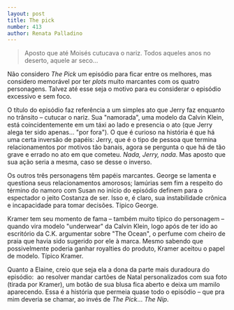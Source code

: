 ```yaml
---
layout: post
title: The pick
number: 413
author: Renata Palladino
---
```


> Aposto que até Moisés cutucava o nariz. Todos aqueles anos no deserto, aquele ar seco...

Não considero <em>The Pick</em> um episódio para ficar entre os melhores, mas considero memorável por ter <em>plots </em>muito marcantes com os quatro personagens. Talvez até esse seja o motivo para eu considerar o episódio excessivo e sem foco.

O título do episódio faz referência a um simples ato que Jerry faz enquanto no trânsito – cutucar o nariz. Sua "namorada", uma modelo da Calvin Klein, está coincidentemente em um táxi ao lado e presencia o ato (que Jerry alega ter sido apenas... "por fora"). O que é curioso na história é que há uma certa inversão de papéis: Jerry, que é o tipo de pessoa que termina relacionamentos por motivos tão banais, agora se pergunta o que há de tão grave e errado no ato em que cometeu. <em>Nada, Jerry, nada</em>. Mas aposto que sua ação seria a mesma, caso se desse o inverso.

Os outros três personagens têm papéis marcantes. George se lamenta e questiona seus relacionamentos amorosos; lamúrias sem fim a respeito do término do namoro com Susan no início do episódio definem para o espectador o jeito Costanza de ser. Isso e, é claro, sua instabilidade crônica e incapacidade para tomar decisões. Típico George.

Kramer tem seu momento de fama – também muito típico do personagem – quando vira modelo "underwear" da Calvin Klein, logo após de ter ido ao escritório da C.K. argumentar sobre "The Ocean", o perfume com cheiro de praia que havia sido sugerido por ele à marca. Mesmo sabendo que possivelmente poderia ganhar royalties do produto, Kramer aceitou o papel de modelo. Típico Kramer.

Quanto a Elaine, creio que seja ela a dona da parte mais duradoura do episódio:  ao resolver mandar cartões de Natal personalizados com sua foto (tirada por Kramer), um botão de sua blusa fica aberto e deixa um mamilo aparecendo. Essa é a história que permeia quase todo o episódio – que pra mim deveria se chamar, ao invés de <em>The Pick</em>... <em>The Nip</em>.